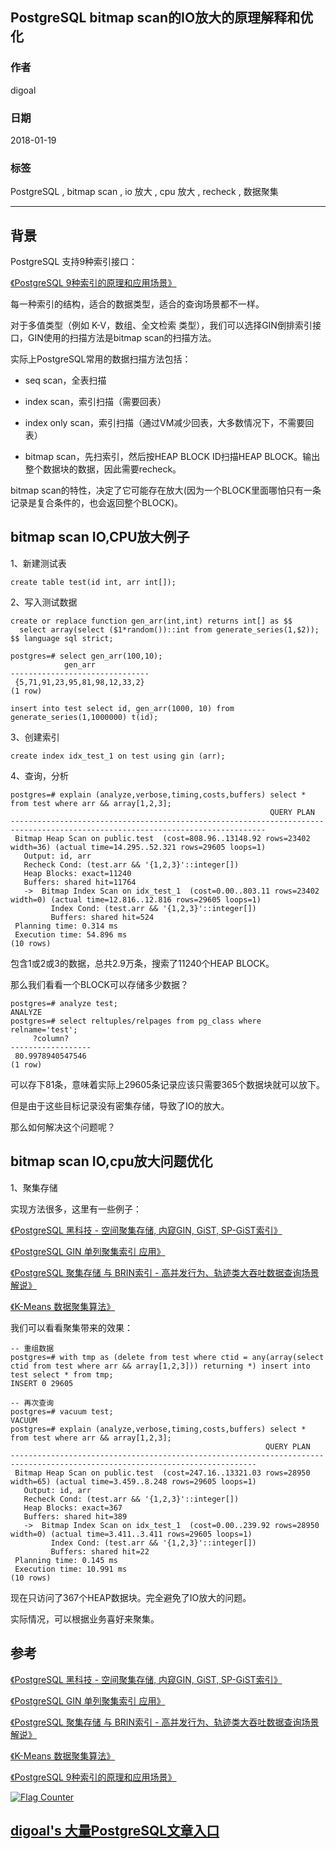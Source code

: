 ## PostgreSQL bitmap scan的IO放大的原理解释和优化  
                             
### 作者                             
digoal                             
                             
### 日期                             
2018-01-19                            
                             
### 标签                             
PostgreSQL , bitmap scan , io 放大 , cpu 放大 , recheck , 数据聚集    
                             
----                             
                             
## 背景   
PostgreSQL 支持9种索引接口：  
  
[《PostgreSQL 9种索引的原理和应用场景》](../201706/20170627_01.md)    
  
每一种索引的结构，适合的数据类型，适合的查询场景都不一样。  
  
对于多值类型（例如 K-V，数组、全文检索 类型），我们可以选择GIN倒排索引接口，GIN使用的扫描方法是bitmap scan的扫描方法。  
  
实际上PostgreSQL常用的数据扫描方法包括：  
  
- seq scan，全表扫描  
  
- index scan，索引扫描（需要回表）  
  
- index only scan，索引扫描（通过VM减少回表，大多数情况下，不需要回表）  
  
- bitmap scan，先扫索引，然后按HEAP BLOCK ID扫描HEAP BLOCK。输出整个数据块的数据，因此需要recheck。  
  
bitmap scan的特性，决定了它可能存在放大(因为一个BLOCK里面哪怕只有一条记录是复合条件的，也会返回整个BLOCK)。  
  
## bitmap scan IO,CPU放大例子  
  
1、新建测试表  
  
```  
create table test(id int, arr int[]);  
```  
  
2、写入测试数据  
  
```  
create or replace function gen_arr(int,int) returns int[] as $$  
  select array(select ($1*random())::int from generate_series(1,$2));  
$$ language sql strict;  
  
postgres=# select gen_arr(100,10);  
            gen_arr              
-------------------------------  
 {5,71,91,23,95,81,98,12,33,2}  
(1 row)  
  
insert into test select id, gen_arr(1000, 10) from generate_series(1,1000000) t(id);  
```  
  
  
3、创建索引  
  
```  
create index idx_test_1 on test using gin (arr);  
```  
  
4、查询，分析  
  
```  
postgres=# explain (analyze,verbose,timing,costs,buffers) select * from test where arr && array[1,2,3];  
                                                          QUERY PLAN                                                             
-------------------------------------------------------------------------------------------------------------------------------  
 Bitmap Heap Scan on public.test  (cost=808.96..13148.92 rows=23402 width=36) (actual time=14.295..52.321 rows=29605 loops=1)  
   Output: id, arr  
   Recheck Cond: (test.arr && '{1,2,3}'::integer[])  
   Heap Blocks: exact=11240  
   Buffers: shared hit=11764  
   ->  Bitmap Index Scan on idx_test_1  (cost=0.00..803.11 rows=23402 width=0) (actual time=12.816..12.816 rows=29605 loops=1)  
         Index Cond: (test.arr && '{1,2,3}'::integer[])  
         Buffers: shared hit=524  
 Planning time: 0.314 ms  
 Execution time: 54.896 ms  
(10 rows)  
```  
  
包含1或2或3的数据，总共2.9万条，搜索了11240个HEAP BLOCK。  
  
那么我们看看一个BLOCK可以存储多少数据？  
  
```  
postgres=# analyze test;  
ANALYZE  
postgres=# select reltuples/relpages from pg_class where relname='test';  
     ?column?       
------------------  
 80.9978940547546  
(1 row)  
```  
  
可以存下81条，意味着实际上29605条记录应该只需要365个数据块就可以放下。  
  
但是由于这些目标记录没有密集存储，导致了IO的放大。  
  
那么如何解决这个问题呢？  
  
## bitmap scan IO,cpu放大问题优化  
  
1、聚集存储  
  
实现方法很多，这里有一些例子：  
  
[《PostgreSQL 黑科技 - 空间聚集存储, 内窥GIN, GiST, SP-GiST索引》](../201709/20170905_01.md)    
  
[《PostgreSQL GIN 单列聚集索引 应用》](../201702/20170221_01.md)    
  
[《PostgreSQL 聚集存储 与 BRIN索引 - 高并发行为、轨迹类大吞吐数据查询场景解说》](../201702/20170219_01.md)    
  
[《K-Means 数据聚集算法》](../201508/20150817_01.md)    
  
我们可以看看聚集带来的效果：  
  
```  
-- 重组数据  
postgres=# with tmp as (delete from test where ctid = any(array(select ctid from test where arr && array[1,2,3])) returning *) insert into test select * from tmp;  
INSERT 0 29605  
  
-- 再次查询  
postgres=# vacuum test;  
VACUUM  
postgres=# explain (analyze,verbose,timing,costs,buffers) select * from test where arr && array[1,2,3];  
                                                         QUERY PLAN                                                            
-----------------------------------------------------------------------------------------------------------------------------  
 Bitmap Heap Scan on public.test  (cost=247.16..13321.03 rows=28950 width=65) (actual time=3.459..8.248 rows=29605 loops=1)  
   Output: id, arr  
   Recheck Cond: (test.arr && '{1,2,3}'::integer[])  
   Heap Blocks: exact=367  
   Buffers: shared hit=389  
   ->  Bitmap Index Scan on idx_test_1  (cost=0.00..239.92 rows=28950 width=0) (actual time=3.411..3.411 rows=29605 loops=1)  
         Index Cond: (test.arr && '{1,2,3}'::integer[])  
         Buffers: shared hit=22  
 Planning time: 0.145 ms  
 Execution time: 10.991 ms  
(10 rows)  
```  
  
现在只访问了367个HEAP数据块。完全避免了IO放大的问题。  
  
实际情况，可以根据业务喜好来聚集。  
  
## 参考  
[《PostgreSQL 黑科技 - 空间聚集存储, 内窥GIN, GiST, SP-GiST索引》](../201709/20170905_01.md)    
  
[《PostgreSQL GIN 单列聚集索引 应用》](../201702/20170221_01.md)    
  
[《PostgreSQL 聚集存储 与 BRIN索引 - 高并发行为、轨迹类大吞吐数据查询场景解说》](../201702/20170219_01.md)    
  
[《K-Means 数据聚集算法》](../201508/20150817_01.md)    
  
[《PostgreSQL 9种索引的原理和应用场景》](../201706/20170627_01.md)    
  
<a rel="nofollow" href="http://info.flagcounter.com/h9V1"  ><img src="http://s03.flagcounter.com/count/h9V1/bg_FFFFFF/txt_000000/border_CCCCCC/columns_2/maxflags_12/viewers_0/labels_0/pageviews_0/flags_0/"  alt="Flag Counter"  border="0"  ></a>  
  
  
  
  
  
  
## [digoal's 大量PostgreSQL文章入口](https://github.com/digoal/blog/blob/master/README.md "22709685feb7cab07d30f30387f0a9ae")
  
